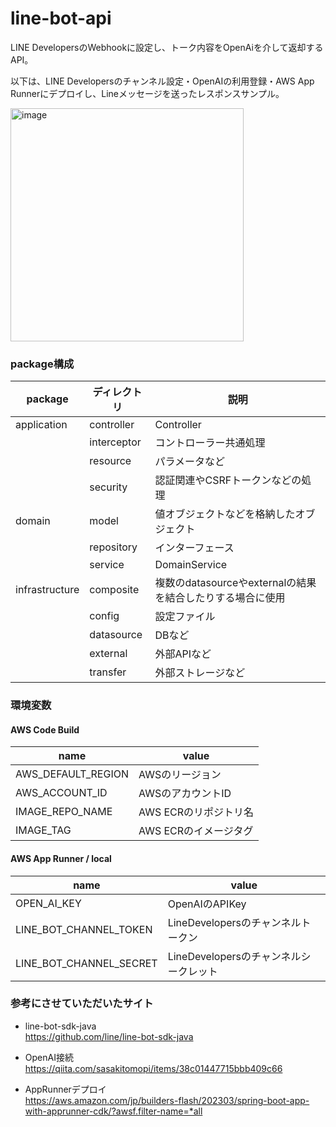 # line-bot-api
LINE DevelopersのWebhookに設定し、トーク内容をOpenAiを介して返却するAPI。

以下は、LINE Developersのチャンネル設定・OpenAIの利用登録・AWS App Runnerにデプロイし、Lineメッセージを送ったレスポンスサンプル。

<img width="373" alt="image" src="https://github.com/ryo-tsurusaki/line-bot-api/assets/136481507/c9c35a13-ebcc-4439-934d-863ccfb94072">


### package構成

| package        | ディレクトリ      | 説明                                     |
|----------------|-------------|----------------------------------------|
| application    | controller  | Controller                             |
|                | interceptor | コントローラー共通処理                            |
|                | resource    | パラメータなど                                |
|                | security    | 認証関連やCSRFトークンなどの処理                     |
| domain         | model       | 値オブジェクトなどを格納したオブジェクト                   |
|                | repository  | インターフェース                               |
|                | service     | DomainService                          |
| infrastructure | composite   | 複数のdatasourceやexternalの結果を結合したりする場合に使用 |
|                | config      | 設定ファイル                                 |
|                | datasource  | DBなど                                   |
|                | external    | 外部APIなど                                |
|                | transfer    | 外部ストレージなど                              |

### 環境変数
#### AWS Code Build
| name               | value          |
|--------------------|----------------|
| AWS_DEFAULT_REGION | AWSのリージョン      |
| AWS_ACCOUNT_ID     | AWSのアカウントID    |
| IMAGE_REPO_NAME    | AWS ECRのリポジトリ名 |
| IMAGE_TAG          | AWS ECRのイメージタグ |

#### AWS App Runner / local
| name                    | value                      |
|-------------------------|----------------------------|
| OPEN_AI_KEY             | OpenAIのAPIKey              |
| LINE_BOT_CHANNEL_TOKEN  | LineDevelopersのチャンネルトークン   |
| LINE_BOT_CHANNEL_SECRET | LineDevelopersのチャンネルシークレット |

### 参考にさせていただいたサイト

- line-bot-sdk-java<br>
  https://github.com/line/line-bot-sdk-java

- OpenAI接続<br>
  https://qiita.com/sasakitomopi/items/38c01447715bbb409c66

- AppRunnerデプロイ<br>
  https://aws.amazon.com/jp/builders-flash/202303/spring-boot-app-with-apprunner-cdk/?awsf.filter-name=*all
